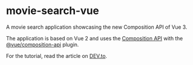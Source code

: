 # movie-search-vue

A movie search application showcasing the new Composition API of Vue 3.

The application is based on Vue 2 and uses the [Composition API](https://vue-composition-api-rfc.netlify.com/) 
with the [@vue/composition-api](https://github.com/vuejs/composition-api) plugin.

For the tutorial, read the article on [DEV.to](https://dev.to/blacksonic/build-a-movie-search-app-using-the-vue-composition-api-5218).
